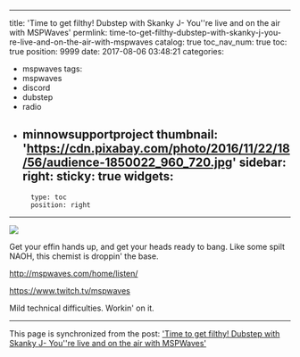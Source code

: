 
---
title: 'Time to get filthy!  Dubstep with Skanky J-  You''re live and on the air with MSPWaves'
permlink: time-to-get-filthy-dubstep-with-skanky-j-you-re-live-and-on-the-air-with-mspwaves
catalog: true
toc_nav_num: true
toc: true
position: 9999
date: 2017-08-06 03:48:21
categories:
- mspwaves
tags:
- mspwaves
- discord
- dubstep
- radio
- minnowsupportproject
thumbnail: 'https://cdn.pixabay.com/photo/2016/11/22/18/56/audience-1850022_960_720.jpg'
sidebar:
    right:
        sticky: true
widgets:
    -
        type: toc
        position: right
---


![](https://cdn.pixabay.com/photo/2016/11/22/18/56/audience-1850022_960_720.jpg)

Get your effin hands up, and get your heads ready to bang.  Like some spilt NAOH, this chemist is droppin' the base.

http://mspwaves.com/home/listen/

https://www.twitch.tv/mspwaves

Mild technical difficulties.  Workin' on it.

- - -

This page is synchronized from the post: ['Time to get filthy!  Dubstep with Skanky J-  You''re live and on the air with MSPWaves'](https://steemit.com/@aggroed/time-to-get-filthy-dubstep-with-skanky-j-you-re-live-and-on-the-air-with-mspwaves)
